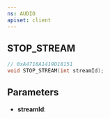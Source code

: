 ```yaml
---
ns: AUDIO
apiset: client
---
```

## STOP_STREAM

```c
// 0xA4718A1419D18151
void STOP_STREAM(int streamId);
```


## Parameters
* **streamId**:



